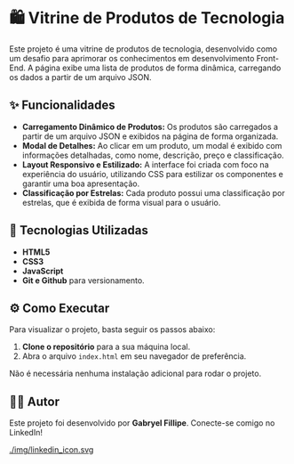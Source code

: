 ﻿# 🛍️ Vitrine de Produtos de Tecnologia

Este projeto é uma vitrine de produtos de tecnologia, desenvolvido como um desafio para aprimorar os conhecimentos em desenvolvimento Front-End. A página exibe uma lista de produtos de forma dinâmica, carregando os dados a partir de um arquivo JSON.

## ✨ Funcionalidades

  - **Carregamento Dinâmico de Produtos:** Os produtos são carregados a partir de um arquivo JSON e exibidos na página de forma organizada.
  - **Modal de Detalhes:** Ao clicar em um produto, um modal é exibido com informações detalhadas, como nome, descrição, preço e classificação.
  - **Layout Responsivo e Estilizado:** A interface foi criada com foco na experiência do usuário, utilizando CSS para estilizar os componentes e garantir uma boa apresentação.
  - **Classificação por Estrelas:** Cada produto possui uma classificação por estrelas, que é exibida de forma visual para o usuário.

## 🚀 Tecnologias Utilizadas

  - **HTML5**
  - **CSS3**
  - **JavaScript**
  - **Git e Github** para versionamento.

## ⚙️ Como Executar

Para visualizar o projeto, basta seguir os passos abaixo:

1.  **Clone o repositório** para a sua máquina local.
2.  Abra o arquivo `index.html` em seu navegador de preferência.

Não é necessária nenhuma instalação adicional para rodar o projeto.

## 👨‍💻 Autor

Este projeto foi desenvolvido por **Gabryel Fillipe**. Conecte-se comigo no LinkedIn\!

[./img/linkedin_icon.svg](https://www.linkedin.com/in/gabryel-fillipe/)